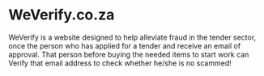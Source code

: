 # WeVerify.co.za
WeVerify is a website designed to help alleviate fraud in the tender sector, once the person who has applied for a tender and receive an email of approval. That person before buying the needed items to start work can Verify that email address to check whether he/she is no scammed!
